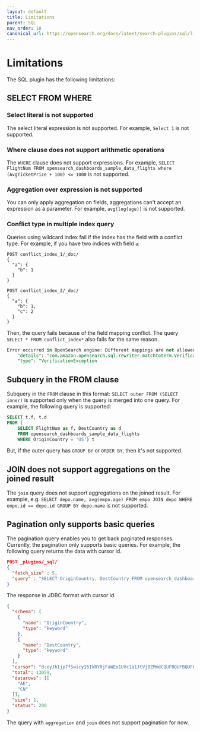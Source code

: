 ```yaml
---
layout: default
title: Limitations
parent: SQL
nav_order: 18
canonical_url: https://opensearch.org/docs/latest/search-plugins/sql/limitation/
---
```


# Limitations

The SQL plugin has the following limitations:

## SELECT FROM WHERE

### Select literal is not supported

The select literal expression is not supported. For example, `Select 1` is not supported.


### Where clause does not support arithmetic operations

The `WHERE` clause does not support expressions. For example, `SELECT FlightNum FROM opensearch_dashboards_sample_data_flights where (AvgTicketPrice + 100) <= 1000` is not supported.


### Aggregation over expression is not supported

You can only apply aggregation on fields, aggregations can't accept an expression as a parameter. For example, `avg(log(age))` is not supported.


### Conflict type in multiple index query

Queries using wildcard index fail if the index has the field with a conflict type.
For example, if you have two indices with field `a`:

```
POST conflict_index_1/_doc/
{
  "a": {
    "b": 1
  }
}

POST conflict_index_2/_doc/
{
  "a": {
    "b": 1,
    "c": 2
  }
}
```

Then, the query fails because of the field mapping conflict. The query `SELECT * FROM conflict_index*` also fails for the same reason.

```sql
Error occurred in OpenSearch engine: Different mappings are not allowed for the same field[a]: found [{properties:{b:{type:long},c:{type:long}}}] and [{properties:{b:{type:long}}}] ",
    "details": "com.amazon.opensearch.sql.rewriter.matchtoterm.VerificationException: Different mappings are not allowed for the same field[a]: found [{properties:{b:{type:long},c:{type:long}}}] and [{properties:{b:{type:long}}}] \nFor more details, please send request for Json format to see the raw response from opensearch engine.",
    "type": "VerificationException
```


## Subquery in the FROM clause

Subquery in the `FROM` clause in this format: `SELECT outer FROM (SELECT inner)` is supported only when the query is merged into one query. For example, the following query is supported:

```sql
SELECT t.f, t.d
FROM (
    SELECT FlightNum as f, DestCountry as d
    FROM opensearch_dashboards_sample_data_flights
    WHERE OriginCountry = 'US') t
```

But, if the outer query has `GROUP BY` or `ORDER BY`, then it's not supported.

## JOIN does not support aggregations on the joined result

The `join` query does not support aggregations on the joined result.
For example, e.g. `SELECT depo.name, avg(empo.age) FROM empo JOIN depo WHERE empo.id == depo.id GROUP BY depo.name` is not supported.


## Pagination only supports basic queries

The pagination query enables you to get back paginated responses.
Currently, the pagination only supports basic queries. For example, the following query returns the data with cursor id.

```json
POST _plugins/_sql/
{
  "fetch_size" : 5,
  "query" : "SELECT OriginCountry, DestCountry FROM opensearch_dashboards_sample_data_flights ORDER BY OriginCountry ASC"
}
```

The response in JDBC format with cursor id.

```json
{
  "schema": [
    {
      "name": "OriginCountry",
      "type": "keyword"
    },
    {
      "name": "DestCountry",
      "type": "keyword"
    }
  ],
  "cursor": "d:eyJhIjp7fSwicyI6IkRYRjFaWEo1UVc1a1JtVjBZMmdCQUFBQUFBQUFCSllXVTJKVU4yeExiWEJSUkhsNFVrdDVXVEZSYkVKSmR3PT0iLCJjIjpbeyJuYW1lIjoiT3JpZ2luQ291bnRyeSIsInR5cGUiOiJrZXl3b3JkIn0seyJuYW1lIjoiRGVzdENvdW50cnkiLCJ0eXBlIjoia2V5d29yZCJ9XSwiZiI6MSwiaSI6ImtpYmFuYV9zYW1wbGVfZGF0YV9mbGlnaHRzIiwibCI6MTMwNTh9",
  "total": 13059,
  "datarows": [[
    "AE",
    "CN"
  ]],
  "size": 1,
  "status": 200
}
```

The query with `aggregation` and `join` does not support pagination for now.
